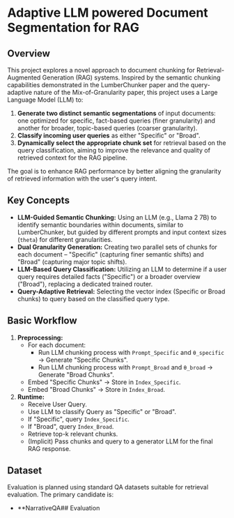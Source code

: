 # Adaptive LLM powered Document Segmentation for RAG

## Overview

This project explores a novel approach to document chunking for Retrieval-Augmented Generation (RAG) systems. Inspired by the semantic chunking capabilities demonstrated in the LumberChunker paper and the query-adaptive nature of the Mix-of-Granularity paper, this project uses a Large Language Model (LLM) to:

1.  **Generate two distinct semantic segmentations** of input documents: one optimized for specific, fact-based queries (finer granularity) and another for broader, topic-based queries (coarser granularity).
2.  **Classify incoming user queries** as either "Specific" or "Broad".
3.  **Dynamically select the appropriate chunk set** for retrieval based on the query classification, aiming to improve the relevance and quality of retrieved context for the RAG pipeline.

The goal is to enhance RAG performance by better aligning the granularity of retrieved information with the user's query intent.

## Key Concepts

*   **LLM-Guided Semantic Chunking:** Using an LLM (e.g., Llama 2 7B) to identify semantic boundaries within documents, similar to LumberChunker, but guided by different prompts and input context sizes (`theta`) for different granularities.
*   **Dual Granularity Generation:** Creating two parallel sets of chunks for each document – "Specific" (capturing finer semantic shifts) and "Broad" (capturing major topic shifts).
*   **LLM-Based Query Classification:** Utilizing an LLM to determine if a user query requires detailed facts ("Specific") or a broader overview ("Broad"), replacing a dedicated trained router.
*   **Query-Adaptive Retrieval:** Selecting the vector index (Specific or Broad chunks) to query based on the classified query type.

## Basic Workflow

1.  **Preprocessing:**
    *   For each document:
        *   Run LLM chunking process with `Prompt_Specific` and `θ_specific` -> Generate "Specific Chunks".
        *   Run LLM chunking process with `Prompt_Broad` and `θ_broad` -> Generate "Broad Chunks".
    *   Embed "Specific Chunks" -> Store in `Index_Specific`.
    *   Embed "Broad Chunks" -> Store in `Index_Broad`.
2.  **Runtime:**
    *   Receive User Query.
    *   Use LLM to classify Query as "Specific" or "Broad".
    *   If "Specific", query `Index_Specific`.
    *   If "Broad", query `Index_Broad`.
    *   Retrieve top-k relevant chunks.
    *   (Implicit) Pass chunks and query to a generator LLM for the final RAG response.

## Dataset

Evaluation is planned using standard QA datasets suitable for retrieval evaluation. The primary candidate is:

*   **NarrativeQA## Evaluation

